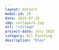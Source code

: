 ```yaml
---
layout: default
modal-id: 29
date: 2025-07-25
img: collage/4.jpg
alt: "collage"
project-date: July 2025
category: Oil Painting
description: "Oleo"
---
```


